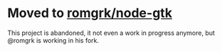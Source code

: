 # Moved to [romgrk/node-gtk](https://github.com/romgrk/node-gtk)
This project is abandoned, it not even a work in progress anymore, but @romgrk is working in his fork.
